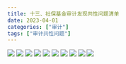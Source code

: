 ```yaml
---
title: 十三、社保基金审计发现共性问题清单
date: 2023-04-01
categories: ["审计"]
tags: ["审计共性问题"]
---
```

![](https://jsd.cdn.zzko.cn/gh/richffan/img@main/audit/审计发现共性问题清单/十三-社保基金审计发现共性问题清单/社保基金审计发现共性问题清单126.webp)
![](https://jsd.cdn.zzko.cn/gh/richffan/img@main/audit/审计发现共性问题清单/十三-社保基金审计发现共性问题清单/社保基金审计发现共性问题清单127.webp)
![](https://jsd.cdn.zzko.cn/gh/richffan/img@main/audit/审计发现共性问题清单/十三-社保基金审计发现共性问题清单/社保基金审计发现共性问题清单128.webp)
![](https://jsd.cdn.zzko.cn/gh/richffan/img@main/audit/审计发现共性问题清单/十三-社保基金审计发现共性问题清单/社保基金审计发现共性问题清单129.webp)
![](https://jsd.cdn.zzko.cn/gh/richffan/img@main/audit/审计发现共性问题清单/十三-社保基金审计发现共性问题清单/社保基金审计发现共性问题清单130.webp)
![](https://jsd.cdn.zzko.cn/gh/richffan/img@main/audit/审计发现共性问题清单/十三-社保基金审计发现共性问题清单/社保基金审计发现共性问题清单131.webp)
![](https://jsd.cdn.zzko.cn/gh/richffan/img@main/audit/审计发现共性问题清单/十三-社保基金审计发现共性问题清单/社保基金审计发现共性问题清单132.webp)
![](https://jsd.cdn.zzko.cn/gh/richffan/img@main/audit/审计发现共性问题清单/十三-社保基金审计发现共性问题清单/社保基金审计发现共性问题清单133.webp)
![](https://jsd.cdn.zzko.cn/gh/richffan/img@main/audit/审计发现共性问题清单/十三-社保基金审计发现共性问题清单/社保基金审计发现共性问题清单134.webp)
![](https://jsd.cdn.zzko.cn/gh/richffan/img@main/audit/审计发现共性问题清单/十三-社保基金审计发现共性问题清单/社保基金审计发现共性问题清单135.webp)
